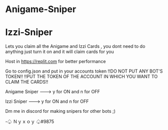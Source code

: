 # Anigame-Sniper
# Izzi-Sniper


Lets you claim all the Anigame and Izzi Cards , you dont need to do anything just turn it on and it will claim cards for you 

Host in https://replit.com for better performance 

Go to config.json and put in your accounts token !!DO NOT PUT ANY BOT'S TOKEN!! !!PUT THE TOKEN OF THE ACCOUNT IN WHICH YOU WANT TO CLAIM THE CARDS!!

Anigame Sniper ---> y for ON    and    n for OFF

Izzi Sniper ---> y for ON    and    n for OFF

Dm me in discord for making snipers for other bots ;)

-♤  Ｎｙｘｏｙ ♤#9875